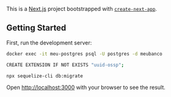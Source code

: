 This is a [Next.js](https://nextjs.org) project bootstrapped with [`create-next-app`](https://nextjs.org/docs/app/api-reference/cli/create-next-app).

## Getting Started

First, run the development server:

```bash
docker exec -it meu-postgres psql -U postgres -d meubanco

CREATE EXTENSION IF NOT EXISTS "uuid-ossp";

npx sequelize-cli db:migrate

```

Open [http://localhost:3000](http://localhost:3000) with your browser to see the result.
